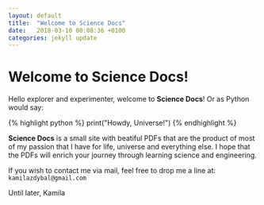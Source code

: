 ```yaml
---
layout: default
title:  "Welcome to Science Docs"
date:   2018-03-10 00:08:36 +0100
categories: jekyll update
---
```


# Welcome to Science Docs!

Hello explorer and experimenter, welcome to **Science Docs**! Or as Python would say:

{% highlight python %}
print("Howdy, Universe!")
{% endhighlight %}

**Science Docs** is a small site with beatiful PDFs that are the product of most of my passion that I have for life, universe and everything else. I hope that the PDFs will enrich your journey through learning science and engineering.

If you wish to contact me via mail, feel free to drop me a line at: `kamilazdybal@gmail.com`

Until later, Kamila
